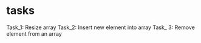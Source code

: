 # tasks
Task_1: Resize array
Task_2: Insert new element into array
Task_ 3: Remove element from an array
